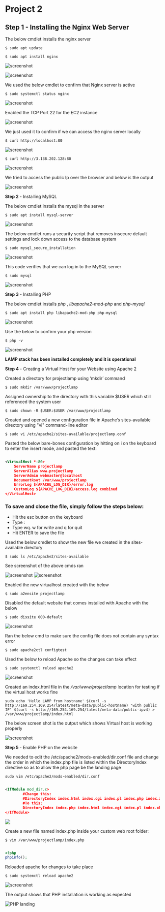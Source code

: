 # Project 2

**Step 1** - Installing the Nginx Web Server
---

The below cmdlet installs the nginx server

`$ sudo apt update`

`$ sudo apt install nginx`

![screenshot](https://github.com/Tofumy/Tofumy-PBL2/blob/main/sudo-apt1.JPG)

![screenshot](https://github.com/Tofumy/Tofumy-PBL2/blob/main/sudo-apt-install.JPG)

We used the below cmdlet to confirm that Nginx server is active

`$ sudo systemctl status nginx`

![screenshot](https://github.com/Tofumy/Tofumy-PBL2/blob/main/systemctl-status.JPG)

Enabled the TCP Port 22 for the EC2 instance

![screenshot](https://github.com/Tofumy/Tofumy-PBL2/blob/main/inbound-rule.JPG)

We just used it to confirm if we can access the nginx server locally 

`$ curl http://localhost:80`

![screenshot](https://github.com/Tofumy/Tofumy-PBL2/blob/main/curl-localhost.JPG)

`$ curl http://3.138.202.128:80`

![screenshot](https://github.com/Tofumy/Tofumy-PBL2/blob/main/curl-publicip.JPG)

We tried to access the public Ip over the browser and below is the output

![screenshot](https://github.com/Tofumy/Tofumy-PBL2/blob/main/browser-nginx.JPG)




**Step 2** - Installing MySQL

The below cmdlet installs the mysql in the server

`$ sudo apt install mysql-server`

![screenshot](https://github.com/Tofumy/Tofumy-PBL2/blob/main/install-mysql.JPG)

The below cmdlet runs a security script that removes insecure default settings and lock down access to the database system

`$ sudo mysql_secure_installation`

![screenshot](https://github.com/Tofumy/Tofumy-PBL2/blob/main/secure-sql.JPG)


This code verifies that we can log in to the MySQL server

`$ sudo mysql`

![screenshot](https://github.com/Tofumy/Tofumy-PBL2/blob/main/test-mysql.JPG)







**Step 3** - Installing PHP

The below cmdlet installs *php* , *libapache2-mod-php* and *php-mysql*

`$ sudo apt install php libapache2-mod-php php-mysql`

![screenshot](https://github.com/Tofumy/Tofumy-PBL/blob/main/install-php.PNG)


Use the below to confirm your php version 

`$ php -v`

![screenshot](https://github.com/Tofumy/Tofumy-PBL/blob/main/php-version.PNG)


**LAMP stack has been installed completely and it is operational**



**Step 4** - Creating a Virtual Host for your Website using Apache 2


Created a directory for projectlamp using ‘mkdir’ command

`$ sudo mkdir /var/www/projectlamp`

Assigned ownership to the directory with this variable $USER which still referenced the system user

`$ sudo chown -R $USER:$USER /var/www/projectlamp`

Created and opened a new configuration file in Apache’s sites-available directory using "vi" command-line editor

`$ sudo vi /etc/apache2/sites-available/projectlamp.conf`

Pasted the below bare-bones configuration by hitting on i on the keyboard to enter the insert mode, and pasted the text:

```xml

<VirtualHost *:80>
    ServerName projectlamp
    ServerAlias www.projectlamp 
    ServerAdmin webmaster@localhost
    DocumentRoot /var/www/projectlamp
    ErrorLog ${APACHE_LOG_DIR}/error.log
    CustomLog ${APACHE_LOG_DIR}/access.log combined
</VirtualHost>

```

### To save and close the file, simply follow the steps below:

- Hit the esc button on the keyboard
- Type :
- Type wq. w for write and q for quit
- Hit ENTER to save the file

Used the below cmdlet to show the new file we created in the sites-available directory

`$ sudo ls /etc/apache2/sites-available`

See screenshot of the above cmds ran

![screenshot](https://github.com/Tofumy/Tofumy-PBL/blob/main/Virtualhost.PNG)
![screenshot](https://github.com/Tofumy/Tofumy-PBL/blob/main/Virtualhost2.PNG)


Enabled the new virtualhost created with the below

`$ sudo a2ensite projectlamp`

Disabled the default website that comes installed with Apache with the below

`$ sudo dissite 000-default`

![screenshot](https://github.com/Tofumy/Tofumy-PBL/blob/main/enable-disableVH.PNG)


Ran the below cmd to make sure the config file does not contain any syntax error

`$ sudo apache2ctl configtest`

Used the below to reload Apache so the changes can take effect

`$ sudo systemctl reload apache2`


![screenshot](https://github.com/Tofumy/Tofumy-PBL/blob/main/config-test.PNG)


Created an index.html file in the */var/www/projectlamp* location for testing if the virtual host works fine

`sudo echo 'Hello LAMP from hostname' $(curl -s http://169.254.169.254/latest/meta-data/public-hostname) 'with public IP' $(curl -s http://169.254.169.254/latest/meta-data/public-ipv4) > /var/www/projectlamp/index.html`


The below screen shot is the output which shows Virtual host is working properly


![screenshot](https://github.com/Tofumy/Tofumy-PBL/blob/main/config-test-output.PNG)




**Step 5** - Enable PHP on the website

We needed to edit the /etc/apache2/mods-enabled/dir.conf file and change the order in which the index.php file is listed within the DirectoryIndex directive so as to allow the php page be the landing page

`sudo vim /etc/apache2/mods-enabled/dir.conf`

```xml

<IfModule mod_dir.c>
        #Change this:
        #DirectoryIndex index.html index.cgi index.pl index.php index.xhtml index.htm
        #To this:
        DirectoryIndex index.php index.html index.cgi index.pl index.xhtml index.htm
</IfModule>

```

![](https://github.com/Tofumy/Tofumy-PBL/blob/main/change-dirconf.PNG)


Create a new file named index.php inside your custom web root folder:

`$ vim /var/www/projectlamp/index.php`


```php

<?php
phpinfo();

```

Reloaded apache for changes to take place

`$ sudo systemctl reload apache2`

![screenshot](https://github.com/Tofumy/Tofumy-PBL/blob/main/indexphp.PNG)



The output shows that PHP installation is working as expected

![PHP landing](https://github.com/Tofumy/Tofumy-PBL/blob/main/landingphp.PNG)
